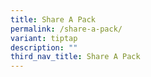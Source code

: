 ```yaml
---
title: Share A Pack
permalink: /share-a-pack/
variant: tiptap
description: ""
third_nav_title: Share A Pack
---
```

